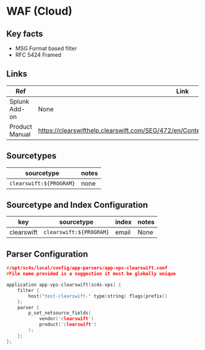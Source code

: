 # WAF (Cloud)

## Key facts

* MSG Format based filter
* RFC 5424 Framed


## Links

| Ref            | Link                                                                                                    |
|----------------|---------------------------------------------------------------------------------------------------------|
| Splunk Add-on  | None                                                               |
| Product Manual | https://clearswifthelp.clearswift.com/SEG/472/en/Content/Sections/SystemsCenter/SYCLogList.htm |

## Sourcetypes

| sourcetype              | notes                                                                                                   |
|-------------------------|---------------------------------------------------------------------------------------------------------|
| `clearswift:${PROGRAM}` |  none  |

## Sourcetype and Index Configuration

| key        | sourcetype     | index | notes          |
|------------|----------------|-------|----------------|
| clearswift |  `clearswift:${PROGRAM}` | email | None     |

## Parser Configuration

```c
#/opt/sc4s/local/config/app-parsers/app-vps-clearswift.conf
#File name provided is a suggestion it must be globally unique

application app-vps-clearswift[sc4s-vps] {
	filter {
        host("test-clearswift-" type(string) flags(prefix))
    };
    parser {
        p_set_netsource_fields(
            vendor('clearswift')
            product('clearswift')
        );
    };
};